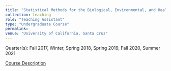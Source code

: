 ```yaml
---
title: "Statistical Methods for the Biological, Environmental, and Health Sciences (UCSC STAT 7)"
collection: teaching
role: "Teaching Assistant"
type: "Undergraduate Course"
permalink: 
venue: "University of California, Santa Cruz"
---
```


Quarter(s): Fall 2017, Winter, Spring 2018, Spring 2019, Fall 2020, Summer 2021

[Course Description](https://catalog.ucsc.edu/en/current/general-catalog/courses/stat-statistics/lower-division/stat-7/)
